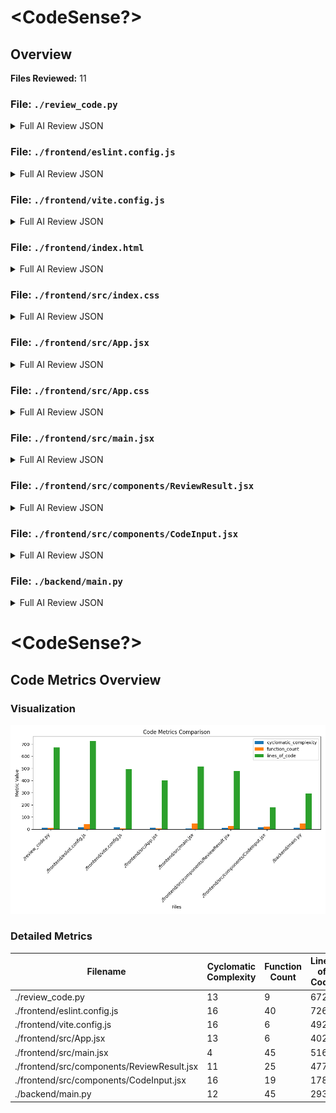 # <CodeSense?>

## Overview

**Files Reviewed:** 11

### File: `./review_code.py`

<details>
<summary>Full AI Review JSON</summary>

```json
{
  "error": "API request failed: {\n  \"error\": {\n    \"code\": 403,\n    \"message\": \"Method doesn't allow unregistered callers (callers without established identity). Please use API Key or other form of API consumer identity to call this API.\",\n    \"status\": \"PERMISSION_DENIED\"\n  }\n}\n"
}
```
</details>

### File: `./frontend/eslint.config.js`

<details>
<summary>Full AI Review JSON</summary>

```json
{
  "error": "API request failed: {\n  \"error\": {\n    \"code\": 403,\n    \"message\": \"Method doesn't allow unregistered callers (callers without established identity). Please use API Key or other form of API consumer identity to call this API.\",\n    \"status\": \"PERMISSION_DENIED\"\n  }\n}\n"
}
```
</details>

### File: `./frontend/vite.config.js`

<details>
<summary>Full AI Review JSON</summary>

```json
{
  "error": "API request failed: {\n  \"error\": {\n    \"code\": 403,\n    \"message\": \"Method doesn't allow unregistered callers (callers without established identity). Please use API Key or other form of API consumer identity to call this API.\",\n    \"status\": \"PERMISSION_DENIED\"\n  }\n}\n"
}
```
</details>

### File: `./frontend/index.html`

<details>
<summary>Full AI Review JSON</summary>

```json
{
  "error": "API request failed: {\n  \"error\": {\n    \"code\": 403,\n    \"message\": \"Method doesn't allow unregistered callers (callers without established identity). Please use API Key or other form of API consumer identity to call this API.\",\n    \"status\": \"PERMISSION_DENIED\"\n  }\n}\n"
}
```
</details>

### File: `./frontend/src/index.css`

<details>
<summary>Full AI Review JSON</summary>

```json
{
  "error": "API request failed: {\n  \"error\": {\n    \"code\": 403,\n    \"message\": \"Method doesn't allow unregistered callers (callers without established identity). Please use API Key or other form of API consumer identity to call this API.\",\n    \"status\": \"PERMISSION_DENIED\"\n  }\n}\n"
}
```
</details>

### File: `./frontend/src/App.jsx`

<details>
<summary>Full AI Review JSON</summary>

```json
{
  "error": "API request failed: {\n  \"error\": {\n    \"code\": 403,\n    \"message\": \"Method doesn't allow unregistered callers (callers without established identity). Please use API Key or other form of API consumer identity to call this API.\",\n    \"status\": \"PERMISSION_DENIED\"\n  }\n}\n"
}
```
</details>

### File: `./frontend/src/App.css`

<details>
<summary>Full AI Review JSON</summary>

```json
{
  "error": "API request failed: {\n  \"error\": {\n    \"code\": 403,\n    \"message\": \"Method doesn't allow unregistered callers (callers without established identity). Please use API Key or other form of API consumer identity to call this API.\",\n    \"status\": \"PERMISSION_DENIED\"\n  }\n}\n"
}
```
</details>

### File: `./frontend/src/main.jsx`

<details>
<summary>Full AI Review JSON</summary>

```json
{
  "error": "API request failed: {\n  \"error\": {\n    \"code\": 403,\n    \"message\": \"Method doesn't allow unregistered callers (callers without established identity). Please use API Key or other form of API consumer identity to call this API.\",\n    \"status\": \"PERMISSION_DENIED\"\n  }\n}\n"
}
```
</details>

### File: `./frontend/src/components/ReviewResult.jsx`

<details>
<summary>Full AI Review JSON</summary>

```json
{
  "error": "API request failed: {\n  \"error\": {\n    \"code\": 403,\n    \"message\": \"Method doesn't allow unregistered callers (callers without established identity). Please use API Key or other form of API consumer identity to call this API.\",\n    \"status\": \"PERMISSION_DENIED\"\n  }\n}\n"
}
```
</details>

### File: `./frontend/src/components/CodeInput.jsx`

<details>
<summary>Full AI Review JSON</summary>

```json
{
  "error": "API request failed: {\n  \"error\": {\n    \"code\": 403,\n    \"message\": \"Method doesn't allow unregistered callers (callers without established identity). Please use API Key or other form of API consumer identity to call this API.\",\n    \"status\": \"PERMISSION_DENIED\"\n  }\n}\n"
}
```
</details>

### File: `./backend/main.py`

<details>
<summary>Full AI Review JSON</summary>

```json
{
  "error": "API request failed: {\n  \"error\": {\n    \"code\": 403,\n    \"message\": \"Method doesn't allow unregistered callers (callers without established identity). Please use API Key or other form of API consumer identity to call this API.\",\n    \"status\": \"PERMISSION_DENIED\"\n  }\n}\n"
}
```
</details>

# <CodeSense?>

## Code Metrics Overview

### Visualization
![Code Metrics](/code-reviews/visualizations/code_metrics.png)

### Detailed Metrics

| Filename | Cyclomatic Complexity | Function Count | Lines of Code | Comment Ratio |
|----------|----------------------|---------------|--------------|---------------|
| ./review_code.py | 13 | 9 | 672 | 0.17 |
| ./frontend/eslint.config.js | 16 | 40 | 726 | 0.17 |
| ./frontend/vite.config.js | 16 | 6 | 492 | 0.32 |
| ./frontend/src/App.jsx | 13 | 6 | 402 | 0.34 |
| ./frontend/src/main.jsx | 4 | 45 | 516 | 0.12 |
| ./frontend/src/components/ReviewResult.jsx | 11 | 25 | 477 | 0.29 |
| ./frontend/src/components/CodeInput.jsx | 16 | 19 | 178 | 0.18 |
| ./backend/main.py | 12 | 45 | 293 | 0.15 |
